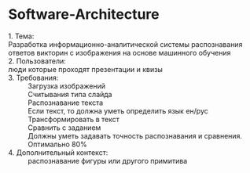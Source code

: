 # Software-Architecture
<dl>
<dt>1. Тема:</dt> Разработка информационно-аналитической системы распознавания ответов викторин с изображения на основе машинного обучения
<dt>2. Пользователи:</dt> люди которые проходят презентации и квизы
<dt>3. Требования:</dt>
<dd>Загрузка изображений</dd>
<dd>Считывания типа слайда</dd>
<dd>Распознавание текста</dd>
<dd>Если текст, то должна уметь определить язык ен/рус</dd>
<dd>Трансформировать в текст</dd>
<dd>Сравнить с заданием</dd>
<dd>Должны уметь задавать точность распознавания и сравнения. Оптимально 80%</dd>
<dt>4. Дополнительный контекст:</dt>
<dd>распознавание фигуры или другого примитива</dd>
</dl>
